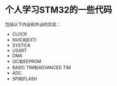 # 个人学习STM32的一些代码

包括以下内设和外设的实验：

- CLOCK
- NVIC和EXTI
- SYSTICK
- USART
- DMA
- I2C和EEPROM
- BASIC TIM和ADVANCED TIM
- ADC
- SPI和FLASH
